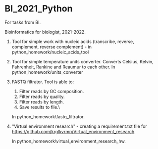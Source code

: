 # BI_2021_Python
For tasks from BI.

Bioinformatics for biologist, 2021-2022.

1. Tool for simple work with nucleic acids (transcribe, reverse, complement, reverse complement) - in python_homework/nucleic_acids_tool

2. Tool for simple temperature units converter. Сonverts Celsius, Kelvin, Fahrenheit, Rankine and Reaumur to each other. In python_homework/units_converter

3. FASTQ filtrator. Tool is able to:
    1. Filter reads by GC composition.
    2. Filter reads by quality.
    3. Filter reads by length.
    4. Save results to file.\
    
    In python_homework\fastq_filtrator.

4. "Virtual environment research" - creating a requirement.txt file for https://github.com/krglkvrmn/Virtual_environment_research. 

    In python_homework\virtual_environment_research_hw.
